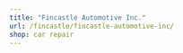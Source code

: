```yaml
---
title: "Fincastle Automotive Inc."
url: /fincastle/fincastle-automotive-inc/
shop: car repair
---
```

